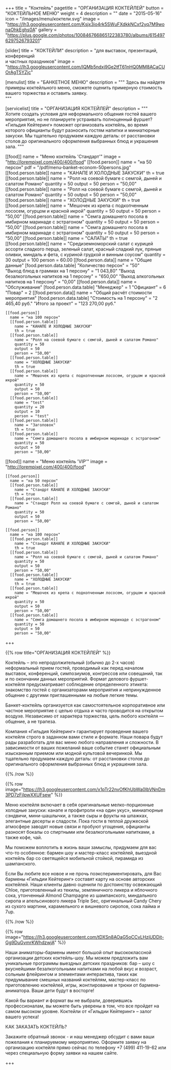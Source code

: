 +++
title = "Коктейль"
pagetitle = "ОРГАНИЗАЦИЯ КОКТЕЙЛЕЙ"
button = "КОКТЕЙЛЬНОЕ МЕНЮ"
weight = 4
description = ""
date = "2015-05-16"
icon = "/images/menu/коктели.svg"
image = "https://lh3.googleusercontent.com/Ksjx3io4rk5SWuFXdkkNCxf2yq7M9wonaOhkEghs0A"
gallery = "https://plus.google.com/photos/100846766865122383780/albums/6154976297526793201"


[slider]
  title = "КОКТЕЙЛИ"
  description = "для выставок, презентаций, конференций <br> и частных праздников"
  image = "https://lh3.googleusercontent.com/lQMb5ndxj9Ge2tfT61nHQ0MM8ACaCUOrAgT5YZjc"


  [menulist]
    title = "БАНКЕТНОЕ МЕНЮ"
    description = """
  Здесь вы найдете примеры коктейльного меню, сможете оценить примерную стоимость вашего торжества и оставить заявку.  
  """  

  [servicelist]
    title = "ОРГАНИЗАЦИЯ КОКТЕЙЛЕЙ"
    description = """  
  Хотите создать условия для неформального общения гостей вашего мероприятия, но не планируете устраивать полноценный фуршет? «Гильдия Кейтеринг» поможет организовать коктейль, во время которого официанты будут разносить гостям напитки и миниатюрные закуски. Мы тщательно продумаем каждую деталь: от расстановки столов до оригинального оформления выбранных блюд и украшения зала.
  """


  [[food]]
    name = "Меню коктейль 'Стандарт'"
    image = "http://lorempixel.com/400/400/food"
    [[food.person]]
      name = "на 50 персон"
      pdf = "/pdf/menu-banket-econom-50persons.jpg"
      [[food.person.table]]
        name = "КАНАПЕ И ХОЛОДНЫЕ ЗАКУСКИ"
        th = true
      [[food.person.table]]
        name = "Ролл на соевой бумаге с семгой, дыней и салатом Романо"
        quantity = 50
        output = 50
        person = "50,00"
      [[food.person.table]]
        name = "Ролл на соевой бумаге с семгой, дыней и салатом Романо"
        quantity = 50
        output = 50
        person = "50,00"
      [[food.person.table]]
        name = "ХОЛОДНЫЕ ЗАКУСКИ"
        th = true
      [[food.person.table]]
        name = "Мешочек из крепа с подкопченным лососем, огурцом и красной икрой"
        quantity = 50
        output = 50
        person = "50,00"
      [[food.person.table]]
        name = "Семга домашнего посола в имбирном маринаде с эстрагоном"
        quantity = 50
        output = 50
        person = "50,00"
      [[food.person.table]]
        name = "Семга домашнего посола в имбирном маринаде с эстрагоном"
        quantity = 50
        output = 50
        person = "50,00"
      [[food.person.table]]
        name = "САЛАТЫ"
        th = true
      [[food.person.table]]
        name = "Средиземноморский салат с курицей ассорти сладкого перца, зеленый салат, красный сладкий лук, пряные оливки, миндаль и фета, с куриной грудкой и винным соусом"
        quantity = 30
        output = 100
        person = 60.00
      [[food.person.data]]
        name = "Общие данные"
        [food.person.data.table]
          "Количество персон" = "50"  
          "Выход блюд в граммах на 1 персону" = "1 043,80"
          "Выход безалкогольных напитков на 1 персону" = "650,00"
          "Выход алкогольных напитков на 1 персону" = "0,00"
      [[food.person.data]]
        name = "Обслуживание"
        [food.person.data.table]
          "Менеджер" = 1
          "Официант" = 6
          "Повар" = 2
      [[food.person.data]]
        name = "Общий расчёт стоимости мероприятия"
        [food.person.data.table]
          "Стоимость на 1 персону" = "2 465,40 руб."
          "Итого за проект" = "123 270,00 руб."

    [[food.person]]
      name = "на 100 персон"
      [[food.person.table]]
        name = "КАНАПЕ И ХОЛОДНЫЕ ЗАКУСКИ"
        th = true
      [[food.person.table]]
        name = "Ролл на соевой бумаге с семгой, дыней и салатом Романо"
        quantity = 50
        output = 50
        person = "50,00"
      [[food.person.table]]
        name = "ХОЛОДНЫЕ ЗАКУСКИ"
        th = true
      [[food.person.table]]
        name = "Мешочек из крепа с подкопченным лососем, огурцом и красной икрой"
        quantity = 50
        output = 50
        person = "50,00"
      [[food.person.table]]
        name = "test"
        quantity = 20
        output = 10
        person = "test"
      [[food.person.table]]
        name = "Заголовок"
        th = true
      [[food.person.table]]
        name = "Семга домашнего посола в имбирном маринаде с эстрагоном"
        quantity = 50
        output = 50
        person = "50,00"

  [[food]]
    name = "Меню коктейль 'VIP'"
    image = "http://lorempixel.com/400/400/food"

    [[food.person]]
      name = "на 50 персон"
      [[food.person.table]]
        name = "Стандрт КАНАПЕ И ХОЛОДНЫЕ ЗАКУСКИ"
        th = true
      [[food.person.table]]
        name = "Стандрт Ролл на соевой бумаге с семгой, дыней и салатом Романо"
        quantity = 50
        output = 50
        person = "50,00"

    [[food.person]]
      name = "на 100 персон"
      [[food.person.table]]
        name = "Стандрт КАНАПЕ И ХОЛОДНЫЕ ЗАКУСКИ"
        th = true
      [[food.person.table]]
        name = "Ролл на соевой бумаге с семгой, дыней и салатом Романо"
        quantity = 50
        output = 50
        person = "50,00"
      [[food.person.table]]
        name = "ХОЛОДНЫЕ ЗАКУСКИ"
        th = true
      [[food.person.table]]
        name = "Мешочек из крепа с подкопченным лососем, огурцом и красной икрой"
        quantity = 50
        output = 50
        person = "50,00"
      [[food.person.table]]
        name = "Семга домашнего посола в имбирном маринаде с эстрагоном"
        quantity = 50
        output = 50
        person = "50,00"

+++

{{% row title="ОРГАНИЗАЦИЯ КОКТЕЙЛЕЙ" %}}


Коктейль – это непродолжительный (обычно до 2-х часов) неформальный прием гостей, проводимый как перед началом выставок, конференций, симпозиумов, конгрессов или совещаний, так и по окончании данных мероприятий. Формат делового фуршет-коктейля предусматривает соблюдение определенного этикета: знакомство гостей с организаторами мероприятия и непринужденное общение с другими приглашенными на любые легкие темы.

Банкет-коктейль организуется как самостоятельное корпоративное или частное мероприятие с целью отдыха и часто проводится на открытом воздухе. Независимо от характера торжества, цель любого коктейля — общение, а не трапеза.

Компания «Гильдия Кейтеринг» гарантирует проведение вашего коктейля строго в заданном вами стиле и формате. Наши повара будут рады разработать для вас меню любого направления и сложности. В зависимости от ваших пожеланий ваше событие станет официальным изысканным приемом или модной культовой вечеринкой. Мы тщательно продумаем каждую деталь: от расстановки столов  до оригинального оформления выбранных блюд и украшения зала.  

{{% /row %}}

{{% row image="https://lh3.googleusercontent.com/x1pTr22nvOfKhUbWa0IbVNnDm3PD7zFilpwXXUFsew" %}}

Меню коктейля включает в себя оригинальные мелко-порционные холодные закуски: канапе и профитроли «на один укус», миниатюрные сэндвичи, мини-шашлычки, а также сыры и фрукты на шпажках, элегантные десерты и сладости. Пока гости в теплой дружеской атмосфере заводят новые связи и пробуют угощения, официанты разносят бокалы со спиртными или  безалкогольными напитками, а также кофе, чай.

Мы поможем воплотить в жизнь ваши замыслы, придумаем для вас что-то особенное: бармен шоу и мастер-класс коктейлей, выездной коктейль бар со светящейся мобильной стойкой, пирамида из шампанского.

Если Вы любите все новое и не прочь поэкспериментировать, для Вас бармены «Гильдии Кейтеринг» составят карту на основе авторских коктейлей. Наши клиенты давно оценили по достоинству освежающий Chloe, приготовленный из текилы, земляничного ликера и яблочного сока, утонченный Almond Champagne из шампанского, миндального сиропа и апельсинового ликера Triple Sec, оригинальный Candy Chery из сухого мартини, карамельного и вишневого сиропов, сока лайма и 7up.

{{% /row %}}

{{% row image="https://lh3.googleusercontent.com/tDXSn8AOaG5oCCvLHzjUDDit-Gg9DuGvmrKWhdzwjA" %}}

Наши аниматоры-бармены  имеют большой опыт высококлассной организации  детских коктейль-шоу.  Мы можем предложить вам уникальные программы выездных детских праздников: бар – шоу с вкуснейшими безалкогольными напитками на любой вкус и возраст, сольным флейрингом и элементами интерактива, таких как придумывание смешных названий коктейлям, мастер-класс по приготовлению коктейлей, игры, жонглирование и трюки от бармена-аниматора. Ваши дети будут в восторге!

Какой бы вариант и формат вы не выбрали, доверившись профессионалам, вы можете быть уверены в том, что все пройдет на самом высоком уровне. Коктейли от «Гильдии Кейтеринг» – залог вашего успеха!

КАК ЗАКАЗАТЬ КОКТЕЙЛЬ?

Закажите обратный звонок - и наш менеджер обсудит с вами ваши пожелания к планируемому мероприятию. Оформите заявку на организацию коктейля прямо сейчас по телефону +7 (499) 411-19-62 или через специальную форму заявки на нашем сайте.

+++
